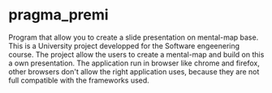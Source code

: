 # pragma_premi
Program that allow you to create a slide presentation on mental-map base.
This is a University project developped for the Software engeenering course.
The project allow the users to create a mental-map and build on this a own presentation.
The application run in browser like chrome and firefox, other browsers don't allow
the right application uses, because they are not full compatible with the frameworks used.
